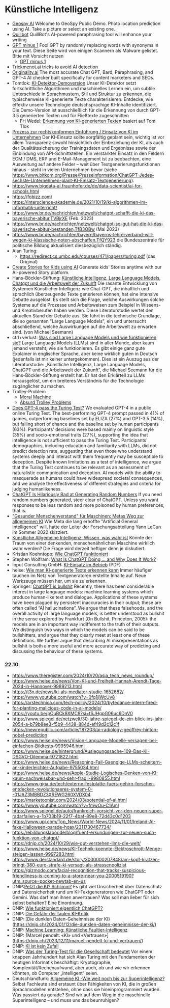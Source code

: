 # Künstliche Intelligenz
* [Geospy AI](https://geospy.ai/) Welcome to GeoSpy Public Demo. Photo location prediction using AI. Take a picture or select an existing one.
* [Quillbot](https://quillbot.com/) QuillBot's AI-powered paraphrasing tool will enhance your writing
* [GPT minus 1](https://www.gptminus1.com/) Fool GPT by randomly replacing words with synonyms in your text. Diese Seite wird von einigen Scannern als Malware gelistet. Bitte mit Vorsicht nutzen
  * [GPT minus 1](https://ai-search.io/tool/gptminus1)
* [Trickmenot.ai](https://trickmenot.ai/) tricks to avoid AI detection
* [Originality.ai](https://originality.ai/) The most accurate Chat GPT, Bard, Paraphrasing, and GPT-4 AI checker built specifically for content marketers and SEOs.
* Tomtlok: [KI-Detektor-Demoversion](https://tomtlok.de/demo) Unser KI-Detektor setzt fortschrittliche Algorithmen und maschinelles Lernen ein, um subtile Unterschiede in Sprachmustern, Stil und Struktur zu erkennen, die typischerweise KI-generierte Texte charakterisieren. Entdecke, wie effektiv unsere Technologie deutschsprachige KI-Inhalte identifiziert. Die Demo-Version ist ausschließlich für die Erkennung von durch GPT-3.5 generierten Texten und für Fließtexte zugeschnitten
  * FH Wedel: [Erkennung von KI-generierten Texten](https://ki.fh-wedel.de/) basiert auf Tom Tlok
* [Prozess zur rechtskonformen Einführung / Einsatz von KI im Unternehmen](https://fbgw.h-da.de/forschung/chatgpt-dall-e-co/vorgehensmodell-ki-einfuehrung) Der KI-Einsatz sollte sorgfältig geplant sein, wichtig ist vor allem Transparenz sowohl hinsichtlich der Einbeziehung der KI, als auch der Qualitätssicherung der Trainingsdaten und Ergebnisse sowie der Einbindung von API-Schnittstellen. Ein verstärkter Einsatz in den Feldern ECM / DMS, ERP und E-Mail-Management ist zu beobachten, eine Ausweitung auf andere Felder – weit über Textgenerierungsfunktionen hinaus - steht in vielen Unternehmen bevor (siehe https://www.bitkom.org/Presse/Presseinformation/ChatGPT-Jedes-sechste-Unternehmen-plant-KI-Einsatz-Textgenerierung).
* https://www.bigdata-ai.fraunhofer.de/de/data-scientist/ai-for-schools.html
* https://fobizz.com/
* https://interscience-akademie.de/2021/10/19/ki-algorithmen-im-informatik-unterricht/
* https://www.br.de/nachrichten/netzwelt/chatgpt-schafft-die-ki-das-bayerische-abitur,TVBjrXE (Feb. 2023)
* https://www.br.de/nachrichten/netzwelt/chatgpt-so-gut-hat-die-ki-das-bayerische-abitur-bestanden,TfB3QBw (Mai 2023)
* https://www.br.de/nachrichten/bayern/bayerns-lehrerverband-will-wegen-ki-klassische-noten-abschaffen,TfQY923
  die Bundeszentrale für politische Bildung aktualisiert diesbezüglich ständig. 
* Alan Turing: 
  * https://redirect.cs.umbc.edu/courses/471/papers/turing.pdf (das Original) 
* [Create Stories for Kids using AI](https://storybee.app/) Generate kids' Stories anytime with our AI-powered Story platform.
* Hans-Böckler-Stiftung: [Künstliche Intelligenz, Large Language Models, Chatgpt und die Arbeitswelt der Zukunft](https://www.boeckler.de/de/faust-detail.htm?sync_id=HBS-008697) Die rasante Entwicklung von Systemen Künstlicher Intelligenz wie Chat-GPT, die inhaltlich und sprachlich überzeugende Texte generieren können, hat eine intensive Debatte ausgelöst. Es stellt sich die Frage, welche Auswirkungen solche Systeme auf die Prozesse und Arbeitsweisen zum Beispiel in Wissens- und Kreativberufen haben werden. Diese Literaturstudie wertet den aktuellen Stand der Debatte aus. Sie führt in die technische Grundlage, die so genannten "Large Language Models", ein und untersucht abschließend, welche Auswirkungen auf die Arbeitswelt zu erwarten sind. (von Michael Seemann)
* ctrl+verlust: [Was sind Large Language Models und wie funktionieren sie?](https://www.ctrl-verlust.net/was-sind-large-language-models-und-wie-funktionieren-sie/) Large Language Models (LLMs) sind in aller Munde, aber kaum jemand versteht, wie sie funktionieren. Es gibt einige ganz gute Explainer in englischer Sprache, aber keine wirklich guten in Deutsch (jedenfalls ist mir keiner untergekommen). Dies ist ein Auszug aus der Literaturstudie: „Künstliche Intelligenz, Large Language Models, ChatGPT und die Arbeitswelt der Zukunft“, die Michael Seemann für die Hans-Böckler-Stiftung erstellt hat. Er hat den Erklärteil zu LLMs herausgelöst, um ein breiteres Verständnis für die Technologie zugänglicher zu machen.
* Trolley-Problem
  * [Moral Machine](https://www.moralmachine.net/)
  * [Absurd Trolley Problems](https://neal.fun/absurd-trolley-problems/)
* [Does GPT-4 pass the Turing Test?](https://arxiv.org/abs/2310.20216) We evaluated GPT-4 in a public online Turing Test. The best-performing GPT-4 prompt passed in 41% of games, outperforming baselines set by ELIZA (27%) and GPT-3.5 (14%), but falling short of chance and the baseline set by human participants (63%). Participants' decisions were based mainly on linguistic style (35%) and socio-emotional traits (27%), supporting the idea that intelligence is not sufficient to pass the Turing Test. Participants' demographics, including education and familiarity with LLMs, did not predict detection rate, suggesting that even those who understand systems deeply and interact with them frequently may be susceptible to deception. Despite known limitations as a test of intelligence, we argue that the Turing Test continues to be relevant as an assessment of naturalistic communication and deception. AI models with the ability to masquerade as humans could have widespread societal consequences, and we analyse the effectiveness of different strategies and criteria for judging humanlikeness.
* [ChatGPT Is Hilariously Bad at Generating Random Numbers](https://futurism.com/the-byte/chatgpt-random-numbers) If you need random numbers generated, steer clear of ChatGPT. Unless you want responses to be less random and more poisoned by human preferences, that is.
* ["Gesunder Menschenverstand" für Maschinen: Metas Weg zur allgemeinen KI](https://heise.de/-7153533) Wie Meta die lang erhoffte "Artificial General Intelligence" will, hatte der Leiter der Forschungsabteilung Yann LeCun im Sommer 2022 skizziert.
* [Künstliche Allgemeine Intelligenz: Wissen, was wahr ist](https://heise.de/-5058948) Könnte der Traum von einer denkenden, menschenähnlichen Maschine wirklich wahr werden? Die Frage wird derzeit heftiger denn je diskutiert.
* Kristian Koehntopp: [Wie ChatGPT funktioniert](https://blog.koehntopp.info/2024/02/06/wie-chatgpt-funktioniert.html)
* Stephen Wolfram: [What Is ChatGPT Doing … and Why Does It Work?](https://writings.stephenwolfram.com/2023/02/what-is-chatgpt-doing-and-why-does-it-work/)
* Input Consulting GmbH: [KI-Einsatz im Betrieb](https://www.input-consulting.de/publikationen.html?file=files/inpcon-DATA/download/2023_KI-Einsatz%20im%20Betrieb_FAQ%20Wedde.pdf) (PDF)
* heise: [Wie man KI-generierte Texte erkennen kann](https://www.heise.de/hintergrund/Wie-man-KI-generierte-Texte-erkennen-kann-7434812.html) Immer häufiger tauchen im Netz von Textgeneratoren erstellte Inhalte auf. Neue Werkzeuge müssen her, um sie zu erkennen. 
* Springer: [ChatGPT is bullshit](https://link.springer.com/article/10.1007/s10676-024-09775-5) Recently, there has been considerable interest in large language models: machine learning systems which produce human-like text and dialogue. Applications of these systems have been plagued by persistent inaccuracies in their output; these are often called “AI hallucinations”. We argue that these falsehoods, and the overall activity of large language models, is better understood as bullshit in the sense explored by Frankfurt (On Bullshit, Princeton, 2005): the models are in an important way indifferent to the truth of their outputs. We distinguish two ways in which the models can be said to be bullshitters, and argue that they clearly meet at least one of these definitions. We further argue that describing AI misrepresentations as bullshit is both a more useful and more accurate way of predicting and discussing the behaviour of these systems.
### 22.10.
* https://www.theregister.com/2024/10/20/asia_tech_news_roundup/
* https://www.heise.de/news/Von-KI-und-Freiheit-Hannah-Arendt-Tage-2024-in-Hannover-9989213.html
* https://t3n.de/news/ki-als-mediator-studie-1652682/
* https://www.youtube.com/watch?v=0fq1jlWcUv8
* https://arstechnica.com/tech-policy/2024/10/bytedance-intern-fired-for-planting-malicious-code-in-ai-models/
* https://youtu.be/pOuBCk8XMC8?si=tSJHgpG06uc6DnV0
* https://www.spiegel.de/netzwelt/30-jahre-spiegel-de-ein-blick-ins-jahr-2054-a-b79b8ee3-f5b9-4438-884d-ef49d2c12c1f
* https://newrepublic.com/article/187203/ai-radiology-geoffrey-hinton-nobel-prediction
* https://www.heise.de/news/Vision-Language-Modelle-versagen-bei-einfachen-Bildtests-9995946.html
* https://www.heise.de/hintergrund/Auslegungssache-109-Das-KI-DSGVO-Dilemma-9721822.html
* https://www.heise.de/news/Reasoning-Fail-Gaengige-LLMs-scheitern-an-kinderleichter-Aufgabe-9755034.html
* https://www.heise.de/news/Apple-Studie-Logisches-Denken-von-KI-kaum-nachweissbar-und-sehr-fragil-9980855.html
* https://www.giga.de/tech/externe-festplatte-fuers-gehirn-forscher-entdecken-revolutionaeres-system-0--01JAZ3MBBDZ3XREWG260XVDX04
* https://marketoonist.com/2024/03/potential-of-ai.html
* https://www.youtube.com/watch?v=fmwOu-C1AmI
* https://www.spiegel.de/auto/frankreich-vorsicht-vor-den-neuen-super-radarfallen-a-1b703b19-22f7-4baf-89e8-72d43c0d1203
* https://www.upi.com/Top_News/World-News/2024/11/01/Ireland-AI-fake-Halloween-parade-hoax/2311730467734/
* https://ebildungslabor.de/blog/fuenf-erkundungen-zur-neuen-such-funktion-von-chatgpt/
* https://dnip.ch/2024/10/29/wie-gut-verstehen-llms-die-welt/
* https://www.heise.de/news/KI-Technik-koennte-Elektroschrott-Menge-steigen-lassen-9997283.html
* https://www.derstandard.de/story/3000000207848/am-kopf-kratzen-bringt-380-euro-strafe-ki-versagt-als-strassenpolizist
* https://gizmodo.com/facial-recognition-that-tracks-suspicious-friendliness-is-coming-to-a-store-near-you-2000519190?utm_source=pocket-newtab-en-us
* DNIP:[Petzt die KI? Schlimm?](https://dnip.ch/2024/09/26/petzt-die-ki/) Es gibt viel Unsicherheit über Datenschutz und Datensicherheit rund um KI-Textgeneratoren wie ChatGPT oder Gemini. Was darf man ihnen anvertrauen? Was soll man lieber für sich selbst behalten? Eine Einordnung.
* DNIP: [Wie funktioniert eigentlich ChatGPT?](https://dnip.ch/2023/01/30/wie-funktioniert-eigentlich-chatgpt/)
* DNIP: [Die Gefahr der faulen KI-Kritik](https://dnip.ch/2024/05/02/die-gefahr-der-faulen-ki-kritik/)
* DNIP: [Die dunklen Daten-Geheimnisse der KI}(https://dnip.ch/2024/01/12/die-dunklen-daten-geheimnisse-der-ki/)
* DNIP: [Machine Learning: Künstliche Faultier-Intelligenz](https://dnip.ch/2022/08/16/machine-learning-kuenstliche-faultier-intelligenz/)
* DNIP: {Marcel pendelt: «KI» und «Vertrauen»](https://dnip.ch/2023/12/11/marcel-pendelt-ki-und-vertrauen/)
* DNIP: [KI ist kein Zufall](https://dnip.ch/2023/05/08/ki-ist-kein-zufall/)
* DNIP: [Was der Turing-Test für die Gesellschaft bedeutet](https://dnip.ch/2024/07/18/was-der-turing-test-fuer-die-gesellschaft-bedeutet/) Vor einem knappen Jahrhundert hat sich Alan Turing mit den Fundamenten der heutigen Informatik beschäftigt: Kryptographie, Komplexität/Rechenaufwand, aber auch, ob und wie wir erkennen könnten, ob Computer „intelligent“ seien.
* Deutschlandfunk: [Allgemeine KI -Wie weit noch bis zur Superintelligenz?](https://www.deutschlandfunk.de/wie-weit-noch-bis-zur-superintelligenz-dlf-a11e4806-100.html) Selbst Fachleute sind erstaunt über Fähigkeiten von KI, die in großen Sprachmodellen entstehen, ohne dass sie hineinprogrammiert wurden. Was passiert da gerade? Sind wir auf dem Weg in die maschinelle Superintelligenz – und muss uns das beunruhigen?
